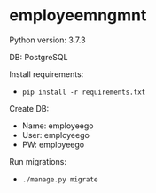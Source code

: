 # employeemngmnt

Python version: 3.7.3

DB: PostgreSQL

Install requirements:
- `pip install -r requirements.txt`


Create DB:
- Name: employeego
- User: employeego
- PW: employeego


Run migrations:
- `./manage.py migrate`
